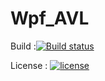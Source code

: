 # Wpf_AVL
Build :[![Build status](https://ci.appveyor.com/api/projects/status/fat401uigp8vbvhw?svg=true)](https://ci.appveyor.com/project/trungngotdt/wpf-avl)


License : 
[![license](https://img.shields.io/github/license/trungngotdt/Wpf_AVL.svg)](https://github.com/trungngotdt/Wpf_AVL)

